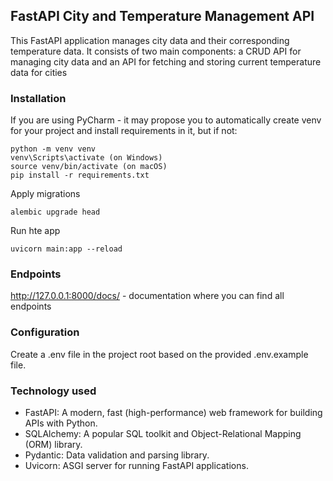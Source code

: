 ## FastAPI City and Temperature Management API
This FastAPI application manages city data and their corresponding temperature data. It consists of two main components: a CRUD API for managing city data and an API for fetching and storing current temperature data for cities

### Installation
If you are using PyCharm - it may propose you to automatically create venv for your project and install requirements in it, but if not:
```
python -m venv venv
venv\Scripts\activate (on Windows)
source venv/bin/activate (on macOS)
pip install -r requirements.txt
```
Apply migrations
```
alembic upgrade head
```
Run hte app
```
uvicorn main:app --reload
```

### Endpoints
http://127.0.0.1:8000/docs/ - documentation where you can find all endpoints


### Configuration
Create a .env file in the project root based on the provided .env.example file.


### Technology used
- FastAPI: A modern, fast (high-performance) web framework for building APIs with Python.
- SQLAlchemy: A popular SQL toolkit and Object-Relational Mapping (ORM) library.
- Pydantic: Data validation and parsing library.
- Uvicorn: ASGI server for running FastAPI applications.



